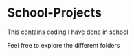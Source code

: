 # School-Projects
This contains coding I have done in school

Feel free to explore the different folders
